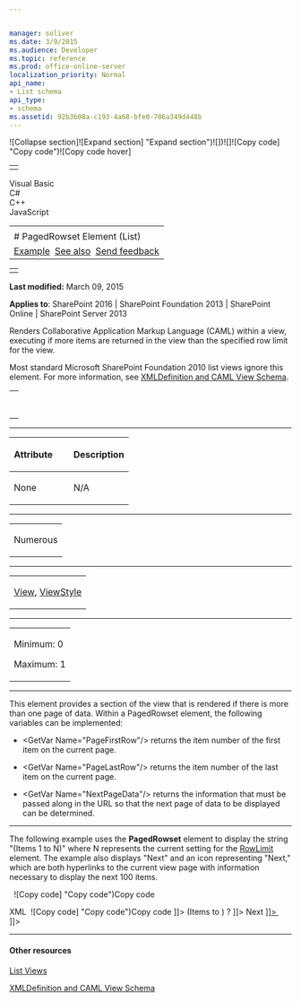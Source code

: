 ```yaml
---


manager: soliver
ms.date: 3/9/2015
ms.audience: Developer
ms.topic: reference
ms.prod: office-online-server
localization_priority: Normal
api_name:
- List schema
api_type:
- schema
ms.assetid: 92b3b08a-c193-4a68-bfe0-706a349d448b
---
```


![Collapse
section]![Expand
section] "Expand section")![]()![])![]![]()![Copy
code] "Copy code")![Copy code
hover]
<table>
<tbody>
<tr class="odd">
<td align="left"></td>
</tr>
</tbody>
</table>

Visual Basic  
C\#  
C++  
JavaScript  

<table>
<tbody>
<tr class="odd">
<td align="left"><span id="runningHeaderText"></span></td>
</tr>
<tr class="even">
<td align="left"># PagedRowset Element (List)</td>
</tr>
<tr class="odd">
<td align="left"><a href="#exampleToggle">Example</a>  <a href="#seeAlsoToggle">See also</a>  <span id="headfeedbackarea" class="feedbackhead"><a href="javascript:SubmitFeedback(&#39;docthis@Microsoft.com&#39;,&#39;&#39;,&#39;&#39;,&#39;&#39;,&#39;1.0.18082.1225&#39;,&#39;%0\dThank%20you%20for%20your%20feedback.%20The%20developer%20writing%20teams%20use%20your%20feedback%20to%20improve%20documentation.%20While%20we%20are%20reviewing%20your%20feedback,%20we%20may%20send%20you%20e-mail%20to%20ask%20for%20clarification%20or%20feedback%20on%20a%20solution.%20We%20do%20not%20use%20your%20e-mail%20address%20for%20any%20other%20purpose%20and%20we%20delete%20it%20after%20we%20finish%20our%20review.%0\AFor%20further%20information%20about%20the%20privacy%20policies%20of%20Microsoft,%20please%20see%20http://privacy.microsoft.com/en-us/default.aspx.%0\A%0\d&#39;,&#39;Customer%20feedback&#39;);">Send feedback</a></span></td>
</tr>
</tbody>
</table>

<table>
<colgroup>
<col width="100%" />
</colgroup>
<tbody>
<tr class="odd">
<td align="left"></td>
</tr>
</tbody>
</table>

**Last modified:** March 09, 2015

**Applies to**: SharePoint 2016 | SharePoint Foundation 2013 |
SharePoint Online | SharePoint Server 2013

Renders Collaborative Application Markup Language (CAML) within a view,
executing if more items are returned in the view than the specified row
limit for the view.

Most standard Microsoft SharePoint Foundation 2010 list views ignore
this element. For more information, see [XMLDefinition and CAML View
Schema](http://msdn.microsoft.com/library/1845d203-4699-4b0e-a182-2d9998439922(Office.15).aspx).

<span codelanguage="other"></span>
<table>
<colgroup>
<col width="100%" />
</colgroup>
<tbody>
<tr class="odd">
<td align="left"><pre><code><PagedRowset>
</PagedRowset></code></pre></td>
</tr>
</tbody>
</table>


-----------------------------------------------------------------------------------------------------------------------------------------------------------------------------------------------

<table>
<colgroup>
<col width="50%" />
<col width="50%" />
</colgroup>
<thead>
<tr class="header">
<th align="left"><p>Attribute</p></th>
<th align="left"><p>Description</p></th>
</tr>
</thead>
<tbody>
<tr class="odd">
<td align="left"><p>None</p></td>
<td align="left"><p>N/A</p></td>
</tr>
</tbody>
</table>


---------------------------------------------------------------------------------------------------------------------------------------------------------------------------------------------------

<table>
<colgroup>
<col width="100%" />
</colgroup>
<tbody>
<tr class="odd">
<td align="left"><p>Numerous</p></td>
</tr>
</tbody>
</table>


----------------------------------------------------------------------------------------------------------------------------------------------------------------------------------------------------

<table>
<colgroup>
<col width="100%" />
</colgroup>
<tbody>
<tr class="odd">
<td align="left"><p><a href="view-element-list.md">View</a>, <a href="viewstyle-element-list.md">ViewStyle</a></p></td>
</tr>
</tbody>
</table>


------------------------------------------------------------------------------------------------------------------------------------------------------------------------------------------------

<table>
<colgroup>
<col width="100%" />
</colgroup>
<tbody>
<tr class="odd">
<td align="left"><p>Minimum: 0</p>
<p>Maximum: 1</p></td>
</tr>
</tbody>
</table>


----------------------------------------------------------------------------------------------------------------------------------------------------------------------------------------------------------------------------

This element provides a section of the view that is rendered if there is
more than one page of data. Within a <span
class="keyword">PagedRowset</span> element, the following variables can
be implemented:

-   <span class="code">\<GetVar Name="PageFirstRow"/\></span> returns
    the item number of the first item on the current page.

-   <span class="code">\<GetVar Name="PageLastRow"/\></span> returns the
    item number of the last item on the current page.

-   <span class="code">\<GetVar Name="NextPageData"/\></span> returns
    the information that must be passed along in the URL so that the
    next page of data to be displayed can be determined.


------------------------------------------------------------------------------------------------------------------------------------------------------------------------------------------

The following example uses the **PagedRowset**
element to display the string "(Items 1 to <span
class="placeholder">N</span>)" where <span class="placeholder">N</span>
represents the current setting for the
[RowLimit](rowlimit-element-list.md) element. The
example also displays "Next" and an icon representing "Next," which are
both hyperlinks to the current view page with information necessary to
display the next 100 items.

<span codelanguage="other"></span>
 
<span class="copyCode" onclick="CopyCode(this)"
onkeypress="CopyCode_CheckKey(this, event)"
onmouseover="ChangeCopyCodeIcon(this)"
onmouseout="ChangeCopyCodeIcon(this)" tabindex="0">![Copy
code] "Copy code")Copy code</span>

<span codelanguage="xmlLang"></span>
XML 
<span class="copyCode" onclick="CopyCode(this)"
onkeypress="CopyCode_CheckKey(this, event)"
onmouseover="ChangeCopyCodeIcon(this)"
onmouseout="ChangeCopyCodeIcon(this)" tabindex="0">![Copy
code] "Copy code")Copy code</span>
    <PagedRowset>
       <HTML><![CDATA[ <TABLE width="100%" border=0><TR><TD align=right 
          Class="ms-vb"> ]]></HTML>
       <HTML>(Items</HTML>
       <HTML><![CDATA[ &nbsp; ]]></HTML>
       <GetVar Name="PageFirstRow" HTMLEncode="TRUE" />
       <HTML><![CDATA[ &nbsp; ]]></HTML>
       <HTML>to</HTML>
       <HTML><![CDATA[ &nbsp; ]]></HTML>
       <GetVar Name="PageLastRow" HTMLEncode="TRUE" />
       <HTML>)</HTML>
       <HTML><![CDATA[ &nbsp;<A HREF="javascript:" 
          OnClick='javascript:SubmitFormPost(" ]]></HTML>
       <ScriptQuote NotAddingQuote="TRUE">
          <PageUrl />
          <HTML>?</HTML>
          <GetVar Name="NextPageData" />
       </ScriptQuote>
       <HTML><![CDATA[ ");javascript:return false;'> ]]></HTML>
       <HTML>Next</HTML>
       <HTML><![CDATA[ </A> <A HREF="javascript:" 
          OnClick='javascript:SubmitFormPost(" ]]></HTML>
       <ScriptQuote NotAddingQuote="TRUE">
          <PageUrl />
          <HTML>?</HTML>
          <GetVar Name="NextPageData" />
       </ScriptQuote>
       <HTML><![CDATA[ ");javascript:return false;'> ]]></HTML>
       <HTML><![CDATA[ <img src=" ]]></HTML>
       <ImagesPath />
       <HTML><![CDATA[ /next.gif" border=0></A>&nbsp;
          </TD></TR></TABLE> ]]></HTML>
    </PagedRowset>


-------------------------------------------------------------------------------------------------------------------------------------------------------------------------------------------

#### Other resources

[List
Views](http://msdn.microsoft.com/library/43e6ba7e-eddb-418a-a570-c0815016fc17(Office.15).aspx)

[XMLDefinition and CAML View
Schema](http://msdn.microsoft.com/library/1845d203-4699-4b0e-a182-2d9998439922(Office.15).aspx)








